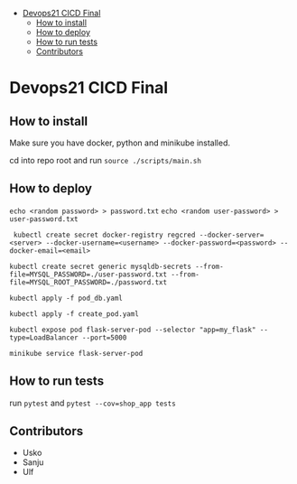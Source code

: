 - [Devops21 CICD Final](#devops21-cicd-final)
  - [How to install](#how-to-install)
  - [How to deploy](#how-to-deploy)
  - [How to run tests](#how-to-run-tests)
  - [Contributors](#contributors)



# Devops21 CICD Final

## How to install

Make sure you have docker, python and minikube installed.

cd into repo root and run `source ./scripts/main.sh`


## How to deploy

`echo <random password> > password.txt`
`echo <random user-password> > user-password.txt`

` kubectl create secret docker-registry regcred --docker-server=<server> --docker-username=<username> --docker-password=<password> --docker-email=<email>`

`kubectl create secret generic mysqldb-secrets --from-file=MYSQL_PASSWORD=./user-password.txt --from-file=MYSQL_ROOT_PASSWORD=./password.txt`

`kubectl apply -f pod_db.yaml`

`kubectl apply -f create_pod.yaml`

`kubectl expose pod flask-server-pod --selector "app=my_flask" --type=LoadBalancer --port=5000`

`minikube service flask-server-pod`



## How to run tests

run `pytest`
and `pytest --cov=shop_app tests`


## Contributors
* Usko
* Sanju
* Ulf

